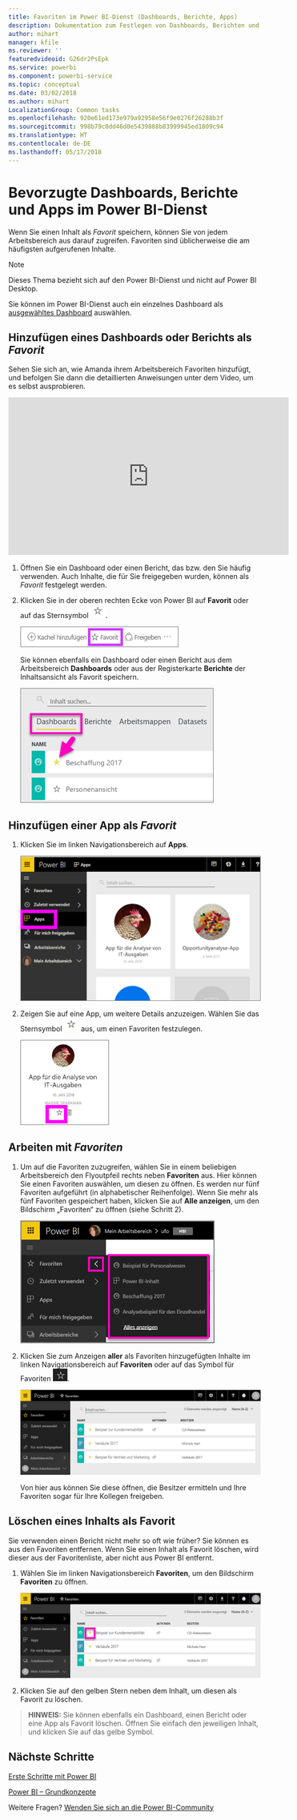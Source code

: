 ```yaml
---
title: Favoriten im Power BI-Dienst (Dashboards, Berichte, Apps)
description: Dokumentation zum Festlegen von Dashboards, Berichten und Apps als Favoriten im Power BI-Dienst
author: mihart
manager: kfile
ms.reviewer: ''
featuredvideoid: G26dr2PsEpk
ms.service: powerbi
ms.component: powerbi-service
ms.topic: conceptual
ms.date: 03/02/2018
ms.author: mihart
LocalizationGroup: Common tasks
ms.openlocfilehash: 920e61ed173e979a92958e56f9e0276f26288b3f
ms.sourcegitcommit: 998b79c0dd46d0e5439888b83999945ed1809c94
ms.translationtype: HT
ms.contentlocale: de-DE
ms.lasthandoff: 05/17/2018
---
```

# <a name="favorite-dashboards-reports-and-apps-in-power-bi-service"></a>Bevorzugte Dashboards, Berichte und Apps im Power BI-Dienst
Wenn Sie einen Inhalt als *Favorit* speichern, können Sie von jedem Arbeitsbereich aus darauf zugreifen.  Favoriten sind üblicherweise die am häufigsten aufgerufenen Inhalte.

> [!NOTE]
> Dieses Thema bezieht sich auf den Power BI-Dienst und nicht auf Power BI Desktop.
> 
> 

Sie können im Power BI-Dienst auch ein einzelnes Dashboard als [ausgewähltes Dashboard](service-dashboard-featured.md) auswählen.

## <a name="add-a-dashboard-or-report-as-a-favorite"></a>Hinzufügen eines Dashboards oder Berichts als *Favorit*
Sehen Sie sich an, wie Amanda ihrem Arbeitsbereich Favoriten hinzufügt, und befolgen Sie dann die detaillierten Anweisungen unter dem Video, um es selbst ausprobieren.

<iframe width="560" height="315" src="https://www.youtube.com/embed/G26dr2PsEpk" frameborder="0" allowfullscreen></iframe>


1. Öffnen Sie ein Dashboard oder einen Bericht, das bzw. den Sie häufig verwenden. Auch Inhalte, die für Sie freigegeben wurden, können als *Favorit* festgelegt werden.
2. Klicken Sie in der oberen rechten Ecke von Power BI auf **Favorit** oder auf das Sternsymbol ![Sternsymbol](media/service-dashboard-favorite/power-bi-favorite-icon.png).
   
   ![Symbol „Favorit“](media/service-dashboard-favorite/powerbi-dashboard-favorite.png)
   
   Sie können ebenfalls ein Dashboard oder einen Bericht aus dem Arbeitsbereich **Dashboards** oder aus der Registerkarte **Berichte** der Inhaltsansicht als Favorit speichern.
   
   ![Registerkarte „Dashboard“ mit gelbem Stern](media/service-dashboard-favorite/power-bi-dashboard-favorite.png)

## <a name="add-an-app-as-a-favorite"></a>Hinzufügen einer App als *Favorit*

1. Klicken Sie im linken Navigationsbereich auf **Apps**.

   ![Dashboard](media/service-dashboard-favorite/power-bi-favorite-apps.png)

2. Zeigen Sie auf eine App, um weitere Details anzuzeigen.  Wählen Sie das Sternsymbol  ![Sternsymbol](media/service-dashboard-favorite/power-bi-favorite-icon.png)  aus, um einen Favoriten festzulegen.
   
   ![Zeigen Sie auf eine App](media/service-dashboard-favorite/power-bi-favorite-app.png)

## <a name="working-with-favorites"></a>Arbeiten mit *Favoriten*
1. Um auf die Favoriten zuzugreifen, wählen Sie in einem beliebigen Arbeitsbereich den Flyoutpfeil rechts neben **Favoriten** aus.  Hier können Sie einen Favoriten auswählen, um diesen zu öffnen. Es werden nur fünf Favoriten aufgeführt (in alphabetischer Reihenfolge). Wenn Sie mehr als fünf Favoriten gespeichert haben, klicken Sie auf **Alle anzeigen**, um den Bildschirm „Favoriten“ zu öffnen (siehe Schritt 2). 
   
   ![Flyout „Favoriten“](media/service-dashboard-favorite/power-bi-favorite-flyout-new.png)
2. Klicken Sie zum Anzeigen **aller** als Favoriten hinzugefügten Inhalte im linken Navigationsbereich auf **Favoriten** oder auf das Symbol für Favoriten ![Sternsymbol](media/service-dashboard-favorite/power-bi-favorites-icon.png).  
   
    ![Fenster „Favoriten“](media/service-dashboard-favorite/power-bi-favorites-screen.png)
   
   Von hier aus können Sie diese öffnen, die Besitzer ermitteln und Ihre Favoriten sogar für Ihre Kollegen freigeben.

## <a name="unfavorite-content"></a>Löschen eines Inhalts als Favorit
Sie verwenden einen Bericht nicht mehr so oft wie früher?  Sie können es aus den Favoriten entfernen. Wenn Sie einen Inhalt als Favorit löschen, wird dieser aus der Favoritenliste, aber nicht aus Power BI entfernt.

1. Wählen Sie im linken Navigationsbereich **Favoriten**, um den Bildschirm **Favoriten** zu öffnen.
   
   ![Bildschirm „Favoriten“](media/service-dashboard-favorite/power-bi-unfavorites-screen.png)
2. Klicken Sie auf den gelben Stern neben dem Inhalt, um diesen als Favorit zu löschen.

> **HINWEIS:** Sie können ebenfalls ein Dashboard, einen Bericht oder eine App als Favorit löschen. Öffnen Sie einfach den jeweiligen Inhalt, und klicken Sie auf das gelbe Symbol.   
> 
> 

## <a name="next-steps"></a>Nächste Schritte
[Erste Schritte mit Power BI](service-get-started.md)

[Power BI – Grundkonzepte](service-basic-concepts.md)

Weitere Fragen? [Wenden Sie sich an die Power BI-Community](http://community.powerbi.com/)

